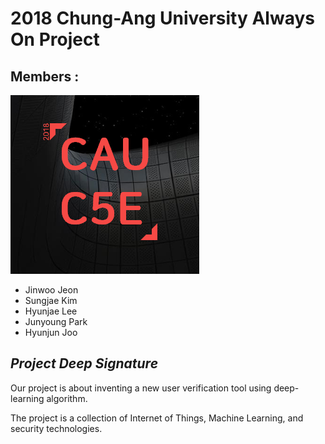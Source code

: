# 2018 Chung-Ang University Always On Project

## Members :
![logo](CAUC5E.PNG)
- Jinwoo Jeon
- Sungjae Kim
- Hyunjae Lee
- Junyoung Park
- Hyunjun Joo

## _Project Deep Signature_
Our project is about inventing a new user verification tool using deep-learning algorithm. 

The project is a collection of Internet of Things, Machine Learning, and security technologies.

